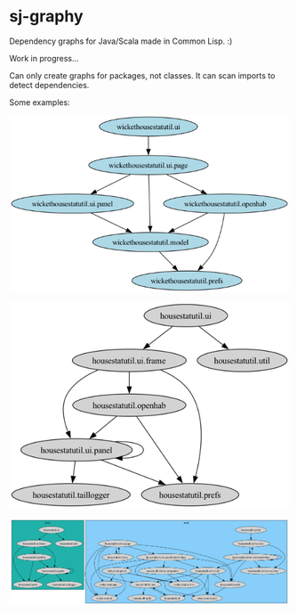 # sj-graphy
Dependency graphs for Java/Scala made in Common Lisp. :)

Work in progress...

Can only create graphs for packages, not classes.
It can scan imports to detect dependencies.

Some examples:

![example1](examples/example1.png)

![example2](examples/example2.png)

![example3](examples/example3.png)
